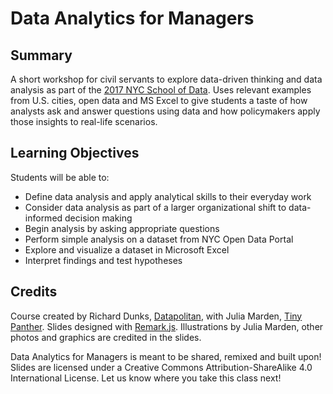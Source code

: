 # Data Analytics for Managers

## Summary
A short workshop for civil servants to explore data-driven thinking and data analysis as part of the [2017 NYC School of Data](https://beta.nyc/2017/02/18/school-of-data-2017/). Uses relevant examples from U.S. cities, open data and MS Excel to give students a taste of how analysts ask and answer questions using data and how policymakers apply those insights to real-life scenarios.

## Learning Objectives

Students will be able to:

+ Define data analysis and apply analytical skills to their everyday work
+ Consider data analysis as part of a larger organizational shift to data-informed decision making
+ Begin analysis by asking appropriate questions
+ Perform simple analysis on a dataset from NYC Open Data Portal
+ Explore and visualize a dataset in Microsoft Excel
+ Interpret findings and test hypotheses

## Credits

Course created by Richard Dunks, [Datapolitan](http://www.datapolitan.com/), with Julia Marden, [Tiny Panther](http://tinypanther.pizza/). Slides designed with [Remark.js](https://remarkjs.com/). Illustrations by Julia Marden, other photos and graphics are credited in the slides. 

Data Analytics for Managers is meant to be shared, remixed and built upon!  Slides are licensed under a Creative Commons Attribution-ShareAlike 4.0 International License. Let us know where you take this class next!
